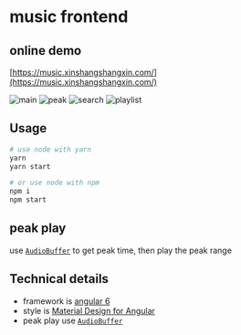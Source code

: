 # music frontend

## online demo

[https://music.xinshangshangxin.com/](https://music.xinshangshangxin.com/)

![main](./data/main.png)
![peak](./data/peak.png)
![search](./data/search.png)
![playlist](./data/playlist.png)

## Usage

```bash
# use node with yarn
yarn
yarn start

# or use node with npm
npm i
npm start
```

## peak play

use [`AudioBuffer`](https://developer.mozilla.org/en-US/docs/Web/API/AudioBuffer) to get peak time, then play the peak range

## Technical details

- framework is [angular 6](https://github.com/angular/angular)
- style is [Material Design for Angular](https://github.com/angular/material2)
- peak play use [`AudioBuffer`](https://developer.mozilla.org/en-US/docs/Web/API/AudioBuffer)
